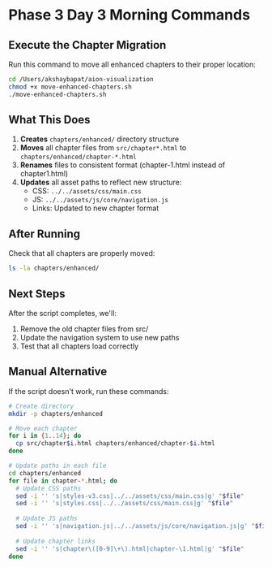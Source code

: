 # Phase 3 Day 3 Morning Commands

## Execute the Chapter Migration

Run this command to move all enhanced chapters to their proper location:

```bash
cd /Users/akshaybapat/aion-visualization
chmod +x move-enhanced-chapters.sh
./move-enhanced-chapters.sh
```

## What This Does

1. **Creates** `chapters/enhanced/` directory structure
2. **Moves** all chapter files from `src/chapter*.html` to `chapters/enhanced/chapter-*.html`
3. **Renames** files to consistent format (chapter-1.html instead of chapter1.html)
4. **Updates** all asset paths to reflect new structure:
   - CSS: `../../assets/css/main.css`
   - JS: `../../assets/js/core/navigation.js`
   - Links: Updated to new chapter format

## After Running

Check that all chapters are properly moved:
```bash
ls -la chapters/enhanced/
```

## Next Steps

After the script completes, we'll:
1. Remove the old chapter files from src/
2. Update the navigation system to use new paths
3. Test that all chapters load correctly

## Manual Alternative

If the script doesn't work, run these commands:

```bash
# Create directory
mkdir -p chapters/enhanced

# Move each chapter
for i in {1..14}; do
  cp src/chapter$i.html chapters/enhanced/chapter-$i.html
done

# Update paths in each file
cd chapters/enhanced
for file in chapter-*.html; do
  # Update CSS paths
  sed -i '' 's|styles-v3.css|../../assets/css/main.css|g' "$file"
  sed -i '' 's|styles.css|../../assets/css/main.css|g' "$file"
  
  # Update JS paths  
  sed -i '' 's|navigation.js|../../assets/js/core/navigation.js|g' "$file"
  
  # Update chapter links
  sed -i '' 's|chapter\([0-9]\+\).html|chapter-\1.html|g' "$file"
done
```